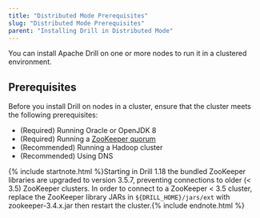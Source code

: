 ```yaml
---
title: "Distributed Mode Prerequisites"
slug: "Distributed Mode Prerequisites"
parent: "Installing Drill in Distributed Mode"
---
```

You can install Apache Drill on one or more nodes to run it in a clustered environment.

## Prerequisites

Before you install Drill on nodes in a cluster, ensure that the cluster meets the following prerequisites:

  * (Required) Running Oracle or OpenJDK 8        
  * (Required) Running a [ZooKeeper quorum](https://zookeeper.apache.org/doc/r3.1.2/zookeeperStarted.html#sc_RunningReplicatedZooKeeper)  
  * (Recommended) Running a Hadoop cluster   
  * (Recommended) Using DNS

{% include startnote.html %}Starting in Drill 1.18 the bundled ZooKeeper libraries are upgraded to version 3.5.7, preventing connections to older (< 3.5) ZooKeeper clusters.  In order to connect to a ZooKeeper < 3.5 cluster, replace the ZooKeeper library JARs in `${DRILL_HOME}/jars/ext` with zookeeper-3.4.x.jar then restart the cluster.{% include endnote.html %}

